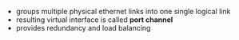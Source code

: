 - groups multiple physical ethernet links into one single logical link
- resulting virtual interface is called **port channel**
- provides redundancy and load balancing
